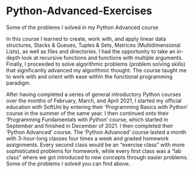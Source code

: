 # Python-Advanced-Exercises
Some of the problems I solved in my Python Advanced course

In this course I learned to create, work with, and apply linear data structures, Stacks & Queues, Tuples & Sets, Matrices (Multidimensional Lists), as well as files and directories. I had the opportunity to take an in-depth look at recursive functions and functions with multiple arguments. Finally, I proceeded to solve algorithmic problems (problem solving skills) that significantly advanced my algorithmic thought. The course taught me to work with and orient with ease within the functional programming paradigm. 

After having completed a series of general introductory Python courses over the months of February, March, and April 2021, I started my official education with SoftUni by entering their ‘Programming Basics with Python’ course in the summer of the same year. I then continued onto their ‘Programming Fundamentals with Python’ course, which started in September and finished in December of 2021. I then completed their ‘Python Advanced’ course.
The ‘Python Advanced’ course lasted a month with 3-hour-long classes four times a week and graded homework assignments. Every second class would be an “exercise class” with more sophisticated problems for homework, while every first class was a “lab class” where we got introduced to new concepts through easier problems. Some of the problems I solved you can find above.

